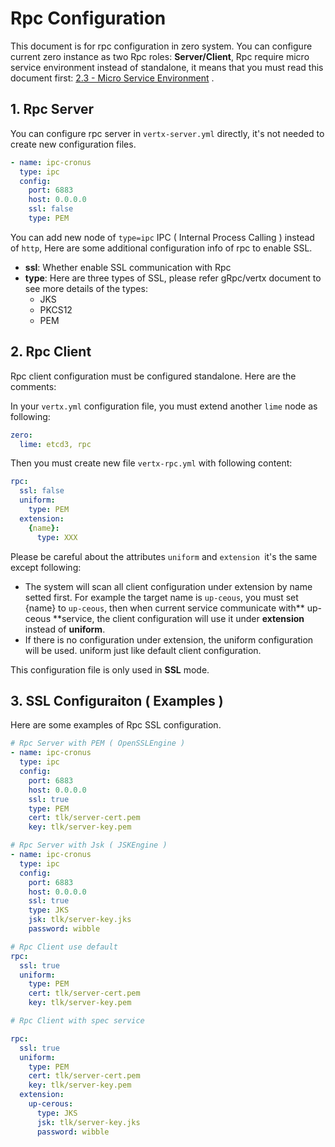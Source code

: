# Rpc Configuration

This document is for rpc configuration in zero system. You can configure current zero instance as two Rpc roles: **Server/Client**, Rpc require micro service environment instead of standalone, it means that you must read this document first: [2.3 - Micro Service Environment](/doc/23-micro-service-environment.md) .

## 1. Rpc Server

You can configure rpc server in `vertx-server.yml` directly, it's not needed to create new configuration files.

```yaml
- name: ipc-cronus
  type: ipc
  config:
    port: 6883
    host: 0.0.0.0
    ssl: false
    type: PEM
```

You can add new node of `type=ipc` IPC \( Internal Process Calling \) instead of `http`, Here are some additional configuration info of rpc to enable SSL.

* **ssl**: Whether enable SSL communication with Rpc
* **type**: Here are three types of SSL, please refer gRpc/vertx document to see more details of the types:
  * JKS
  * PKCS12
  * PEM

## 2. Rpc Client

Rpc client configuration must be configured standalone. Here are the comments:

In your `vertx.yml` configuration file, you must extend another `lime` node as following:

```yaml
zero:
  lime: etcd3, rpc
```

Then you must create new file `vertx-rpc.yml` with following content:

```yaml
rpc:
  ssl: false
  uniform:
    type: PEM
  extension:
    {name}:
      type: XXX
```

Please be careful about the attributes `uniform` and `extension `it's the same except following:

* The system will scan all client configuration under extension by name setted first. For example the target name is `up-ceous`, you must set {name} to `up-ceous`, then when current service communicate with** up-ceous **service, the client configuration will use it under **extension** instead of **uniform**.
* If there is no configuration under extension, the uniform configuration will be used. uniform just like default client configuration.

This configuration file is only used in **SSL** mode.

## 3. SSL Configuraiton \( Examples \)

Here are some examples of Rpc SSL configuration.

```yaml
# Rpc Server with PEM ( OpenSSLEngine )
- name: ipc-cronus
  type: ipc
  config:
    port: 6883
    host: 0.0.0.0
    ssl: true
    type: PEM
    cert: tlk/server-cert.pem
    key: tlk/server-key.pem

# Rpc Server with Jsk ( JSKEngine )
- name: ipc-cronus
  type: ipc
  config:
    port: 6883
    host: 0.0.0.0
    ssl: true
    type: JKS
    jsk: tlk/server-key.jks
    password: wibble

# Rpc Client use default
rpc:
  ssl: true
  uniform:
    type: PEM
    cert: tlk/server-cert.pem
    key: tlk/server-key.pem

# Rpc Client with spec service

rpc:
  ssl: true
  uniform:
    type: PEM
    cert: tlk/server-cert.pem
    key: tlk/server-key.pem
  extension:
    up-cerous:
      type: JKS
      jsk: tlk/server-key.jks
      password: wibble

```



